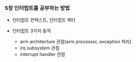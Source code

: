 ### 5장 인터럽트를 공부하는 방법
- 인터럽트 컨텍스트, 인터럽트 벡터 
  
- 인터럽트 3가지 동작
	- arm architecture 관점(arm processor, exception 처리)
	- irq subsystem 관점
	- interrupt handler 관점

